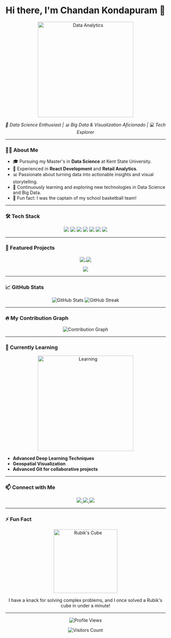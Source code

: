 <h1 align="center">Hi there, I'm Chandan Kondapuram 👋</h1>

<p align="center">
  <img src="https://media.giphy.com/media/xT9IgzoKnwFNmISR8I/giphy.gif" alt="Data Analytics" width="300"/>
</p>

<p align="center">
  <em>🚀 Data Science Enthusiast | 📊 Big Data & Visualization Aficionado | 💻 Tech Explorer</em>
</p>

---

### 👨‍💻 About Me
- 🎓 Pursuing my Master's in **Data Science** at Kent State University.
- 💼 Experienced in **React Development** and **Retail Analytics**.
- 📊 Passionate about turning data into actionable insights and visual storytelling.
- 🧠 Continuously learning and exploring new technologies in Data Science and Big Data.
- 🌟 Fun fact: I was the captain of my school basketball team!

---

### 🛠️ Tech Stack
<p align="center">
  <img src="https://img.shields.io/badge/Python-3776AB?style=for-the-badge&logo=python&logoColor=white"/>
  <img src="https://img.shields.io/badge/R-276DC3?style=for-the-badge&logo=r&logoColor=white"/>
  <img src="https://img.shields.io/badge/SQL-4479A1?style=for-the-badge&logo=postgresql&logoColor=white"/>
  <img src="https://img.shields.io/badge/Tableau-E97627?style=for-the-badge&logo=tableau&logoColor=white"/>
  <img src="https://img.shields.io/badge/Hadoop-66CCFF?style=for-the-badge&logo=apachehadoop&logoColor=white"/>
  <img src="https://img.shields.io/badge/Flask-000000?style=for-the-badge&logo=flask&logoColor=white"/>
  <img src="https://img.shields.io/badge/JavaScript-F7DF1E?style=for-the-badge&logo=javascript&logoColor=black"/>
</p>

---

### 🌟 Featured Projects
<p align="center">
  <a href="https://github.com/Chandan-Kondapuram/unveiling-customer-trends">
    <img align="center" src="https://github-readme-stats.vercel.app/api/pin/?username=Chandan-Kondapuram&repo=unveiling-customer-trends&theme=radical"/>
  </a>
  <a href="https://github.com/Chandan-Kondapuram/nba-player-stats">
    <img align="center" src="https://github-readme-stats.vercel.app/api/pin/?username=Chandan-Kondapuram&repo=nba-player-stats&theme=radical"/>
  </a>
</p>

<p align="center">
  <a href="https://github.com/Chandan-Kondapuram/plant-disease-detection">
    <img align="center" src="https://github-readme-stats.vercel.app/api/pin/?username=Chandan-Kondapuram&repo=plant-disease-detection&theme=radical"/>
  </a>
</p>

---

### 📈 GitHub Stats
<p align="center">
  <img src="https://github-readme-stats.vercel.app/api?username=Chandan-Kondapuram&show_icons=true&theme=radical" alt="GitHub Stats"/>
  <img src="https://github-readme-streak-stats.herokuapp.com/?user=Chandan-Kondapuram&theme=radical" alt="GitHub Streak"/>
</p>

---

### 🔥 My Contribution Graph
<p align="center">
  <img src="https://github-readme-activity-graph.cyclic.app/graph?username=Chandan-Kondapuram&theme=react-dark&area=true&hide_border=true" alt="Contribution Graph"/>
</p>

---

### 🌱 Currently Learning
<p align="center">
  <img src="https://media.giphy.com/media/5ntdy5Ban1dIY/giphy.gif" alt="Learning" width="300"/>
</p>

- **Advanced Deep Learning Techniques**
- **Geospatial Visualization**
- **Advanced Git for collaborative projects**

---

### 📫 Connect with Me
<p align="center">
  <a href="https://www.linkedin.com/in/chandankondapuram">
    <img src="https://img.shields.io/badge/LinkedIn-0A66C2?style=for-the-badge&logo=linkedin&logoColor=white"/>
  </a>
  <a href="https://twitter.com/Chandan-Kondapuram">
    <img src="https://img.shields.io/badge/Twitter-1DA1F2?style=for-the-badge&logo=twitter&logoColor=white"/>
  </a>
  <a href="mailto:chandankondapuram@example.com">
    <img src="https://img.shields.io/badge/Email-D14836?style=for-the-badge&logo=gmail&logoColor=white"/>
  </a>
</p>

---

### ⚡ Fun Fact
<p align="center">
  <img src="https://media.giphy.com/media/26n6WywJyh39n1pBu/giphy.gif" alt="Rubik's Cube" width="200"/>
</p>
<p align="center">I have a knack for solving complex problems, and I once solved a Rubik's cube in under a minute!</p>

---

<p align="center">
  <img src="https://komarev.com/ghpvc/?username=Chandan-Kondapuram&style=flat-square&color=blue" alt="Profile Views"/>
</p>

<p align="center">
  <img src="https://badges.pufler.dev/visits/Chandan-Kondapuram/Chandan-Kondapuram?style=for-the-badge&color=red" alt="Visitors Count"/>
</p>
